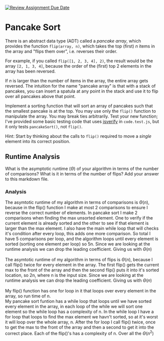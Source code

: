 [![Review Assignment Due Date](https://classroom.github.com/assets/deadline-readme-button-24ddc0f5d75046c5622901739e7c5dd533143b0c8e959d652212380cedb1ea36.svg)](https://classroom.github.com/a/-m0g1A8z)
# Pancake Sort

There is an abstract data type (ADT) called a *pancake array*, which provides
the function `flip(array, n)`, which takes the top (first) $n$ items in the
array and "flips them over", i.e. reverses their order.

For example, if you called `flip([1, 2, 3, 4], 2)`, the result would
be the array  `[2, 1, 3, 4]`, because the order of the (first) top 2
elements in the array has been reversed.

If $n$ is larger than the number of items in the array, the entire array gets
reversed. The intuition for the name "pancake array" is that with a stack of
pancakes, you can insert a spatula at any point in the stack and use it to flip
over all pancakes above that point.

Implement a sorting function that will sort an array of pancakes such that the
smallest pancake is at the top. You may use only the `flip()` function to
manipulate the array. You may break ties arbitrarily. Test your new function;
I've provided some basic testing code that uses
[jsverify](https://jsverify.github.io/) in `code.test.js`, but it only tests
`pancakeSort()`, not `flip()`.

Hint: Start by thinking about the calls to `flip()` required to move a *single*
element into its correct position.

## Runtime Analysis

What is the asymptotic runtime ($\Theta$) of your algorithm in terms of the
number of comparisons? What is it in terms of the number of flips? Add your
answer to this markdown file.

### Analysis

The asymtotic runtime of my algorithm in terms of comparisons is $\Theta(n)$, because in the flip() function I make at most 2 comparisons to ensure I reverse the correct number of elements. In pancake sort I make 2 comparisons when finding the max unsorted element. One to verify if the current element is already sorted and the other to see if that element is larger than the max element. I also have the main while loop that will checks it's condition after every loop, this adds one more comparison. So total I have 5 comparisons per loop, and the algorithm loops until every element is sorted (sorting one element per loop) so 5n. Since we are looking at the runtime analysis we can drop the leading coefficient. Giving us with $\Theta(n)$ <br/> 
<br/> 
The asymtotic runtime of my algorithm in terms of flips is $\Theta(n)$, because I call flip() twice for every element in the array. The first flip() gets the current max to the front of the array and then the second flip() puts it into it's sorted location, so 2n, where n is the input size. Since we are looking at the runtime analysis we can drop the leading coefficient. Giving us with $\Theta(n)$ <br/> 
<br/> 
My flip() function has one for loop in it that loops over every element in the array, so run time of n. <br/> 
My pancake sort funtion has a while loop that loops until we have sorted every element in the array, in each loop of the while we will sort one element so the while loop has a complexity of n. In the while loop I have a for loop that loops to find the max element we havn't sorted, so at it's worst it will loop over the whole array, n. After the for loop I call flip() twice, once to get the max to the front of the array and then a second to get it into the correct place. Each of the flip()'s has a complexity of n. Over all the $\Theta(n^2)$ <br/>
<br/>


